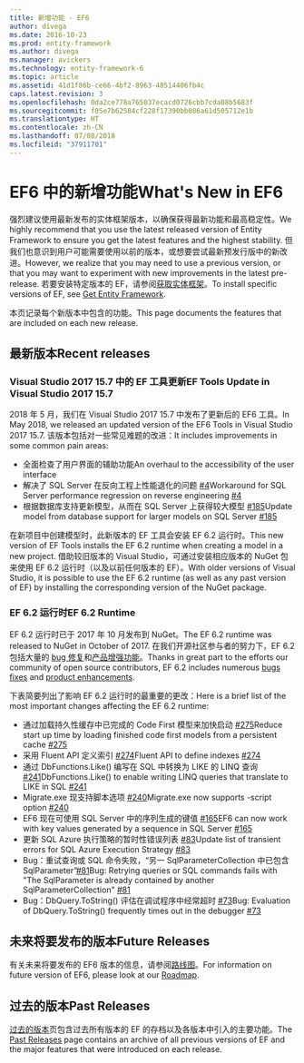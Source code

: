 ```yaml
---
title: 新增功能 - EF6
author: divega
ms.date: 2016-10-23
ms.prod: entity-framework
ms.author: divega
ms.manager: avickers
ms.technology: entity-framework-6
ms.topic: article
ms.assetid: 41d1f86b-ce66-4bf2-8963-48514406fb4c
caps.latest.revision: 3
ms.openlocfilehash: 0da2ce778a765037ecacd0726cbb7cda08b5683f
ms.sourcegitcommit: f05e7b62584cf228f17390bb086a61d505712e1b
ms.translationtype: HT
ms.contentlocale: zh-CN
ms.lasthandoff: 07/08/2018
ms.locfileid: "37911701"
---
```

# <a name="whats-new-in-ef6"></a><span data-ttu-id="5ac73-102">EF6 中的新增功能</span><span class="sxs-lookup"><span data-stu-id="5ac73-102">What's New in EF6</span></span>

<span data-ttu-id="5ac73-103">强烈建议使用最新发布的实体框架版本，以确保获得最新功能和最高稳定性。</span><span class="sxs-lookup"><span data-stu-id="5ac73-103">We highly recommend that you use the latest released version of Entity Framework to ensure you get the latest features and the highest stability.</span></span>
<span data-ttu-id="5ac73-104">但我们也意识到用户可能需要使用以前的版本，或想要尝试最新预发行版中的新改进。</span><span class="sxs-lookup"><span data-stu-id="5ac73-104">However, we realize that you may need to use a previous version, or that you may want to experiment with new improvements in the latest pre-release.</span></span>
<span data-ttu-id="5ac73-105">若要安装特定版本的 EF，请参阅[获取实体框架](~/ef6/fundamentals/install.md)。</span><span class="sxs-lookup"><span data-stu-id="5ac73-105">To install specific versions of EF, see [Get Entity Framework](~/ef6/fundamentals/install.md).</span></span>

<span data-ttu-id="5ac73-106">本页记录每个新版本中包含的功能。</span><span class="sxs-lookup"><span data-stu-id="5ac73-106">This page documents the features that are included on each new release.</span></span>

## <a name="recent-releases"></a><span data-ttu-id="5ac73-107">最新版本</span><span class="sxs-lookup"><span data-stu-id="5ac73-107">Recent releases</span></span>

### <a name="ef-tools-update-in-visual-studio-2017-157"></a><span data-ttu-id="5ac73-108">Visual Studio 2017 15.7 中的 EF 工具更新</span><span class="sxs-lookup"><span data-stu-id="5ac73-108">EF Tools Update in Visual Studio 2017 15.7</span></span>

<span data-ttu-id="5ac73-109">2018 年 5 月，我们在 Visual Studio 2017 15.7 中发布了更新后的 EF6 工具。</span><span class="sxs-lookup"><span data-stu-id="5ac73-109">In May 2018, we released an updated version of the EF6 Tools in Visual Studio 2017 15.7.</span></span>
<span data-ttu-id="5ac73-110">该版本包括对一些常见难题的改进：</span><span class="sxs-lookup"><span data-stu-id="5ac73-110">It includes improvements in some common pain areas:</span></span>

- <span data-ttu-id="5ac73-111">全面检查了用户界面的辅助功能</span><span class="sxs-lookup"><span data-stu-id="5ac73-111">An overhaul to the accessibility of the user interface</span></span>
- <span data-ttu-id="5ac73-112">解决了 SQL Server 在反向工程上性能退化的问题 [#4](https://github.com/aspnet/entityframework6/issues/4)</span><span class="sxs-lookup"><span data-stu-id="5ac73-112">Workaround for SQL Server performance regression on reverse engineering [#4](https://github.com/aspnet/entityframework6/issues/4)</span></span>
- <span data-ttu-id="5ac73-113">根据数据库支持更新模型，从而在 SQL Server 上获得较大模型 [#185](https://github.com/aspnet/EntityFramework6/issues/185)</span><span class="sxs-lookup"><span data-stu-id="5ac73-113">Update model from database support for larger models on SQL Server [#185](https://github.com/aspnet/EntityFramework6/issues/185)</span></span>

<span data-ttu-id="5ac73-114">在新项目中创建模型时，此新版本的 EF 工具会安装 EF 6.2 运行时。</span><span class="sxs-lookup"><span data-stu-id="5ac73-114">This new version of EF Tools installs the EF 6.2 runtime when creating a model in a new project.</span></span> <span data-ttu-id="5ac73-115">借助较旧版本的 Visual Studio，可通过安装相应版本的 NuGet 包来使用 EF 6.2 运行时（以及以前任何版本的 EF）。</span><span class="sxs-lookup"><span data-stu-id="5ac73-115">With older versions of Visual Studio, it is possible to use the EF 6.2 runtime (as well as any past version of EF) by installing the corresponding version of the NuGet package.</span></span>

### <a name="ef-62-runtime"></a><span data-ttu-id="5ac73-116">EF 6.2 运行时</span><span class="sxs-lookup"><span data-stu-id="5ac73-116">EF 6.2 Runtime</span></span>

<span data-ttu-id="5ac73-117">EF 6.2 运行时已于 2017 年 10 月发布到 NuGet。</span><span class="sxs-lookup"><span data-stu-id="5ac73-117">The EF 6.2 runtime was released to NuGet in October of 2017.</span></span>
<span data-ttu-id="5ac73-118">在我们开源社区参与者的努力下，EF 6.2 包括大量的 [bug 修复](https://github.com/aspnet/entityframework6/issues?utf8=%E2%9C%93&q=is%3Aissue%20milestone%3A6.2.0%20is%3Aclosed%20label%3Aclosed-fixed%20-label%3Aarea-tools%20label%3Atype-bug)和[产品增强功能](https://github.com/aspnet/entityframework6/issues?utf8=%E2%9C%93&q=is%3Aissue%20milestone%3A6.2.0%20is%3Aclosed%20label%3Aclosed-fixed%20-label%3Aarea-tools%20label%3Atype-enhancement%20)。</span><span class="sxs-lookup"><span data-stu-id="5ac73-118">Thanks in great part to the efforts our community of open source contributors, EF 6.2 includes numerous [bugs fixes](https://github.com/aspnet/entityframework6/issues?utf8=%E2%9C%93&q=is%3Aissue%20milestone%3A6.2.0%20is%3Aclosed%20label%3Aclosed-fixed%20-label%3Aarea-tools%20label%3Atype-bug) and [product enhancements](https://github.com/aspnet/entityframework6/issues?utf8=%E2%9C%93&q=is%3Aissue%20milestone%3A6.2.0%20is%3Aclosed%20label%3Aclosed-fixed%20-label%3Aarea-tools%20label%3Atype-enhancement%20).</span></span>

<span data-ttu-id="5ac73-119">下表简要列出了影响 EF 6.2 运行时的最重要的更改：</span><span class="sxs-lookup"><span data-stu-id="5ac73-119">Here is a brief list of the most important changes affecting the EF 6.2 runtime:</span></span>

- <span data-ttu-id="5ac73-120">通过加载持久性缓存中已完成的 Code First 模型来加快启动 [#275](https://github.com/aspnet/EntityFramework6/issues/275)</span><span class="sxs-lookup"><span data-stu-id="5ac73-120">Reduce start up time by loading finished code first models from a persistent cache [#275](https://github.com/aspnet/EntityFramework6/issues/275)</span></span>
- <span data-ttu-id="5ac73-121">采用 Fluent API 定义索引 [#274](https://github.com/aspnet/EntityFramework6/issues/274)</span><span class="sxs-lookup"><span data-stu-id="5ac73-121">Fluent API to define indexes [#274](https://github.com/aspnet/EntityFramework6/issues/274)</span></span>
- <span data-ttu-id="5ac73-122">通过 DbFunctions.Like() 编写在 SQL 中转换为 LIKE 的 LINQ 查询 [#241](https://github.com/aspnet/EntityFramework6/issues/241)</span><span class="sxs-lookup"><span data-stu-id="5ac73-122">DbFunctions.Like() to enable writing LINQ queries that translate to LIKE in SQL [#241](https://github.com/aspnet/EntityFramework6/issues/241)</span></span>
- <span data-ttu-id="5ac73-123">Migrate.exe 现支持脚本选项 [#240](https://github.com/aspnet/EntityFramework6/issues/240)</span><span class="sxs-lookup"><span data-stu-id="5ac73-123">Migrate.exe now supports -script option [#240](https://github.com/aspnet/EntityFramework6/issues/240)</span></span>
- <span data-ttu-id="5ac73-124">EF6 现在可使用 SQL Server 中的序列生成的键值 [#165](https://github.com/aspnet/EntityFramework6/issues/165)</span><span class="sxs-lookup"><span data-stu-id="5ac73-124">EF6 can now work with key values generated by a sequence in SQL Server [#165](https://github.com/aspnet/EntityFramework6/issues/165)</span></span>
- <span data-ttu-id="5ac73-125">更新 SQL Azure 执行策略的暂时性错误列表 [#83](https://github.com/aspnet/EntityFramework6/issues/83)</span><span class="sxs-lookup"><span data-stu-id="5ac73-125">Update list of transient errors for SQL Azure Execution Strategy [#83](https://github.com/aspnet/EntityFramework6/issues/83)</span></span>
- <span data-ttu-id="5ac73-126">Bug：重试查询或 SQL 命令失败，“另一 SqlParameterCollection 中已包含 SqlParameter”[#81](https://github.com/aspnet/EntityFramework6/issues/81)</span><span class="sxs-lookup"><span data-stu-id="5ac73-126">Bug: Retrying queries or SQL commands fails with "The SqlParameter is already contained by another SqlParameterCollection" [#81](https://github.com/aspnet/EntityFramework6/issues/81)</span></span>
- <span data-ttu-id="5ac73-127">Bug：DbQuery.ToString() 评估在调试程序中经常超时 [#73](https://github.com/aspnet/EntityFramework6/issues/73)</span><span class="sxs-lookup"><span data-stu-id="5ac73-127">Bug: Evaluation of DbQuery.ToString() frequently times out in the debugger [#73](https://github.com/aspnet/EntityFramework6/issues/73)</span></span>

## <a name="future-releases"></a><span data-ttu-id="5ac73-128">未来将要发布的版本</span><span class="sxs-lookup"><span data-stu-id="5ac73-128">Future Releases</span></span>

<span data-ttu-id="5ac73-129">有关未来将要发布的 EF6 版本的信息，请参阅[路线图](roadmap.md)。</span><span class="sxs-lookup"><span data-stu-id="5ac73-129">For information on future version of EF6, please look at our [Roadmap](roadmap.md).</span></span>

## <a name="past-releases"></a><span data-ttu-id="5ac73-130">过去的版本</span><span class="sxs-lookup"><span data-stu-id="5ac73-130">Past Releases</span></span>

<span data-ttu-id="5ac73-131">[过去的版本](past-releases.md)页包含过去所有版本的 EF 的存档以及各版本中引入的主要功能。</span><span class="sxs-lookup"><span data-stu-id="5ac73-131">The [Past Releases](past-releases.md) page contains an archive of all previous versions of EF and the major features that were introduced on each release.</span></span> 
